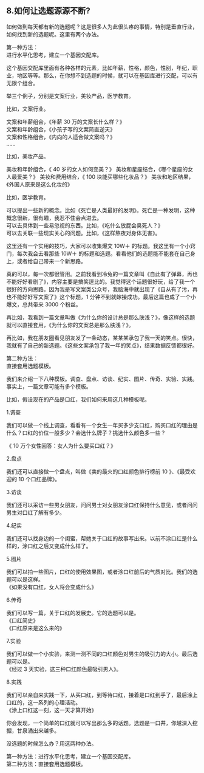 ## 8.如何让选题源源不断?
如何做到每天都有新的选题呢？这是很多人为此很头疼的事情，特别是垂直行业，如何找到新的选题呢。这里有两个办法。


第一种方法：  
进行水平化思考，建立一个基因交配库。


这个基因交配库里面有各种各样的元素，比如年薪，性格，颜色，性别，年纪，职业，地区等等。那么，在你想不到选题的时候，就可以在基因库进行交配，可以有无限个组合。


举三个例子，分别是文案行业，美妆产品，医学教育。


比如，文案行业。


文案和年薪组合，《年薪 30 万的文案长什么样？》  
文案和年龄组合，《小孩子写的文案简直逆天》  
文案和性格组合，《内向的人适合做文案吗？》  
……


比如，美妆产品。


美妆和年龄组合，《 40 岁的女人如何变美？》
美妆和星座结合，《哪个星座的女人最爱美？》
美妆和费用结合，《 100 块能买哪些化妆品？》
美妆和地区结果，《外国人原来是这么化妆的》


比如，医学教育。


可以提出一些新的概念。比如《死亡是人类最好的发明》。死亡是一种发明，这种概念很新，很有趣，我忍不住会点进去。  
可以去具体到一些易忽视的东西。比如，《吃什么放屁会臭死人？》  
可以去关联一些现实关心的问题。比如，《这样熬夜对身体无害》。 


这里还有一个实用的技巧，大家可以收集爆文 10W＋ 的标题。我这里有一个小窍门，每次我会去看那些 10W＋ 的标题和选题。看看他们的选题能不能套在自己身上，或者给自己带来一个新思路。


真的可以，每一次都很管用。之前我看到冷兔的一篇文章叫《自此有了弹幕，再也不能好好看剧了》，内容主要是搞笑逗比的。我觉得这个话题很好玩，给了我一个很好的方向思路。因为我是写文案类公众号，我脑海中就出现了《自从有了污，再也不能好好写文案了》这个标题，1 分钟不到就嫁接成功。最后这篇也成了一个小爆文，总共带来 3000 个粉丝。


再比如，我看到一篇文章叫做《为什么你的设计总是那么肤浅？》，像这样的选题就可以直接套用，《为什么你的文案总是那么肤浅？》。


再比如，我在朋友圈看见朋友发了一条动态，某某某承包了我一天的笑点。很快，我就有了自己的新选题。《这些文案承包了我一年的笑点》，结果数据反馈都很好。


第二种方法：  
直接套用选题模板。


我们来介绍一下八种模板。调查、盘点、访谈、纪实、图片、传奇、实验、实践。事实上，一篇文章可能有多个模板。


比如，假设现在的产品是口红，我们如何来用这几种模板呢。


1.调查


我们可以做一个线上调查，看看有一个女生一年买多少支口红，购买口红的理由是什么？口红的价位一般多少？会选什么牌子？挑选什么颜色多一些？


《 10 万个女性回答：女人为什么要买口红？》


2.盘点


我们还可以直接做一个盘点，叫做《卖的最火的口红颜色排行榜前 10 》、《最受欢迎的 10 个口红品牌》。


3.访谈


我们还可以采访一些男女朋友，问问男士对女朋友涂口红保持什么意见，或者问问男生对口红了解有多少。


4.纪实


我们还可以找身边的一个闺蜜，帮她关于口红的故事写出来。以前不涂口红是什么样的，涂口红之后又变成什么样了。


5.图片


我们可以拍一些图片，口红的使用效果图，或者涂口红前后的气质对比。我们的选题可以是这样。  
《如果没有口红，女人将会变成什么》 


6.传奇


我们可以写一篇，关于口红的发展史。它的选题可以是。  
《口红简史》  
《口红原来是这么来的》 


7.实验


我们可以做一个小实验，来测一测不同的口红颜色对男生的吸引力的大小。最后选题可以是。  
《经过 3 天实验，这三种口红颜色最吸引男人》。


8.实践


我们可以亲自来实践一下，从买口红，到等待口红，接着是口红到手了，最后涂上口红的，这一系列的心理活动。  
《涂上口红这一刻，这一天才算开始》 


你会发现，一个简单的口红就可以写出那么多的话题。选题是一口井，你越深入挖掘，甘泉涌出来越多。


没选题的时候怎么办？用这两种办法。


第一种方法：进行水平化思考，建立一个基因交配库。  
第二种方法：直接套用选题模板。

